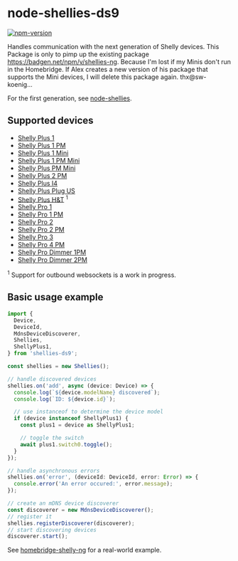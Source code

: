 # node-shellies-ds9
[![npm-version](https://badgen.net/npm/v/shellies-ds9)](https://www.npmjs.com/package/shellies-ds9)

Handles communication with the next generation of Shelly devices. This Package is only to pimp up the existing package https://badgen.net/npm/v/shellies-ng. Because I'm lost if my Minis don't run in the Homebridge.
If Alex creates a new version of his package that supports the Mini devices, I will delete this package again. thx@sw-koenig...

For the first generation, see [node-shellies](https://github.com/alexryd/node-shellies).

## Supported devices

* [Shelly Plus 1](https://shelly-api-docs.shelly.cloud/gen2/Devices/Gen2/ShellyPlus1)
* [Shelly Plus 1 PM](https://shelly-api-docs.shelly.cloud/gen2/Devices/Gen2/ShellyPlus1PM)
* [Shelly Plus 1 Mini](https://shelly-api-docs.shelly.cloud/gen2/Devices/Gen2/ShellyPlus1)
* [Shelly Plus 1 PM Mini](https://shelly-api-docs.shelly.cloud/gen2/Devices/Gen2/ShellyPlus1PM)
* [Shelly Plus PM Mini](https://shelly-api-docs.shelly.cloud/gen2/Devices/Gen2/ShellyPlusPMMini)
* [Shelly Plus 2 PM](https://shelly-api-docs.shelly.cloud/gen2/Devices/Gen2/ShellyPlus2PM)
* [Shelly Plus I4](https://shelly-api-docs.shelly.cloud/gen2/Devices/Gen2/ShellyPlusI4)
* [Shelly Plus Plug US](https://shelly-api-docs.shelly.cloud/gen2/Devices/Gen2/ShellyPlugUS)
* [Shelly Plus H&T](https://shelly-api-docs.shelly.cloud/gen2/Devices/Gen2/ShellyPlusHT) <sup>1</sup>
* [Shelly Pro 1](https://shelly-api-docs.shelly.cloud/gen2/Devices/Gen2/ShellyPro1)
* [Shelly Pro 1 PM](https://shelly-api-docs.shelly.cloud/gen2/Devices/Gen2/ShellyPro1PM)
* [Shelly Pro 2](https://shelly-api-docs.shelly.cloud/gen2/Devices/Gen2/ShellyPro2)
* [Shelly Pro 2 PM](https://shelly-api-docs.shelly.cloud/gen2/Devices/Gen2/ShellyPro2PM)
* [Shelly Pro 3](https://shelly-api-docs.shelly.cloud/gen2/Devices/Gen2/ShellyPro3)
* [Shelly Pro 4 PM](https://shelly-api-docs.shelly.cloud/gen2/Devices/Gen2/ShellyPro4PM)
* [Shelly Pro Dimmer 1PM](https://shelly-api-docs.shelly.cloud/gen2/Devices/Gen2/ShellyProDimmer1PM)
* [Shelly Pro Dimmer 2PM](https://shelly-api-docs.shelly.cloud/gen2/Devices/Gen2/ShellyProDimmer2PM)

<sup>1</sup> Support for outbound websockets is a work in progress.

## Basic usage example

```typescript
import {
  Device,
  DeviceId,
  MdnsDeviceDiscoverer,
  Shellies,
  ShellyPlus1,
} from 'shellies-ds9';

const shellies = new Shellies();

// handle discovered devices
shellies.on('add', async (device: Device) => {
  console.log(`${device.modelName} discovered`);
  console.log(`ID: ${device.id}`);

  // use instanceof to determine the device model
  if (device instanceof ShellyPlus1) {
    const plus1 = device as ShellyPlus1;

    // toggle the switch
    await plus1.switch0.toggle();
  }
});

// handle asynchronous errors
shellies.on('error', (deviceId: DeviceId, error: Error) => {
  console.error('An error occured:', error.message);
});

// create an mDNS device discoverer
const discoverer = new MdnsDeviceDiscoverer();
// register it
shellies.registerDiscoverer(discoverer);
// start discovering devices
discoverer.start();
```

See [homebridge-shelly-ng]() for a real-world example.

